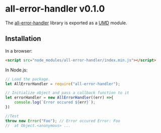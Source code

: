 # all-error-handler v0.1.0

The [all-error-handler](https://github.com/jkanchelov/all-error-handler) library is  exported as a [UMD](https://github.com/umdjs/umd) module.

## Installation

In a browser:
```html
<script src="node_modules/all-error-handler/index.min.js"></script>
```

In Node.js:
```js
// Load the package.
let AllErrorHandler = require("all-error-handler");

// Initialize object and pass a callback function to it
let errorHandler = new AllErrorHandler((err) =>{
    console.log(`Error occured ${err}`);
})

//Test
throw new Error("Foo"); // Error occured Error: Foo 
//  at Object.<anonymous> ...